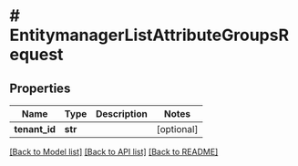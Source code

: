 # # EntitymanagerListAttributeGroupsRequest


## Properties 


Name | Type | Description | Notes
------------ | ------------- | ------------- | -------------
**tenant_id**| **str** |   | [optional]


[[Back to Model list]](../../README.md#models) [[Back to API list]](../../README.md#endpoints) [[Back to README]](../../README.md)

